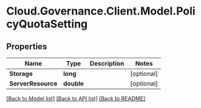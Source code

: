 # Cloud.Governance.Client.Model.PolicyQuotaSetting
## Properties

Name | Type | Description | Notes
------------ | ------------- | ------------- | -------------
**Storage** | **long** |  | [optional] 
**ServerResource** | **double** |  | [optional] 

[[Back to Model list]](../README.md#documentation-for-models) [[Back to API list]](../README.md#documentation-for-api-endpoints) [[Back to README]](../README.md)

